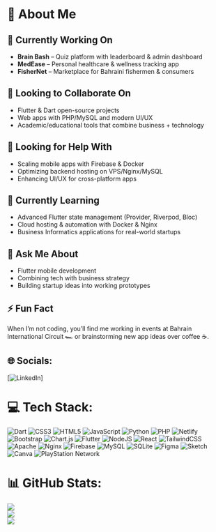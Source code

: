 # 💫 About Me

## 🔭 Currently Working On
- **Brain Bash** – Quiz platform with leaderboard & admin dashboard
- **MedEase** – Personal healthcare & wellness tracking app
- **FisherNet** – Marketplace for Bahraini fishermen & consumers

## 🤝 Looking to Collaborate On
- Flutter & Dart open-source projects
- Web apps with PHP/MySQL and modern UI/UX
- Academic/educational tools that combine business + technology

## 👯 Looking for Help With
- Scaling mobile apps with Firebase & Docker
- Optimizing backend hosting on VPS/Nginx/MySQL
- Enhancing UI/UX for cross-platform apps

## 🌱 Currently Learning
- Advanced Flutter state management (Provider, Riverpod, Bloc)
- Cloud hosting & automation with Docker & Nginx
- Business Informatics applications for real-world startups

## 💬 Ask Me About
- Flutter mobile development
- Combining tech with business strategy
- Building startup ideas into working prototypes

## ⚡ Fun Fact
When I’m not coding, you’ll find me working in events at Bahrain International Circuit 🏎️ or brainstorming new app ideas over coffee ☕.


## 🌐 Socials:
[![LinkedIn](https://img.shields.io/badge/LinkedIn-%230077B5.svg?logo=linkedin&logoColor=white)]

# 💻 Tech Stack:
![Dart](https://img.shields.io/badge/dart-%230175C2.svg?style=plastic&logo=dart&logoColor=white) ![CSS3](https://img.shields.io/badge/css3-%231572B6.svg?style=plastic&logo=css3&logoColor=white) ![HTML5](https://img.shields.io/badge/html5-%23E34F26.svg?style=plastic&logo=html5&logoColor=white) ![JavaScript](https://img.shields.io/badge/javascript-%23323330.svg?style=plastic&logo=javascript&logoColor=%23F7DF1E) ![Python](https://img.shields.io/badge/python-3670A0?style=plastic&logo=python&logoColor=ffdd54) ![PHP](https://img.shields.io/badge/php-%23777BB4.svg?style=plastic&logo=php&logoColor=white) ![Netlify](https://img.shields.io/badge/netlify-%23000000.svg?style=plastic&logo=netlify&logoColor=#00C7B7) ![Bootstrap](https://img.shields.io/badge/bootstrap-%238511FA.svg?style=plastic&logo=bootstrap&logoColor=white) ![Chart.js](https://img.shields.io/badge/chart.js-F5788D.svg?style=plastic&logo=chart.js&logoColor=white) ![Flutter](https://img.shields.io/badge/Flutter-%2302569B.svg?style=plastic&logo=Flutter&logoColor=white) ![NodeJS](https://img.shields.io/badge/node.js-6DA55F?style=plastic&logo=node.js&logoColor=white) ![React](https://img.shields.io/badge/react-%2320232a.svg?style=plastic&logo=react&logoColor=%2361DAFB) ![TailwindCSS](https://img.shields.io/badge/tailwindcss-%2338B2AC.svg?style=plastic&logo=tailwind-css&logoColor=white) ![Apache](https://img.shields.io/badge/apache-%23D42029.svg?style=plastic&logo=apache&logoColor=white) ![Nginx](https://img.shields.io/badge/nginx-%23009639.svg?style=plastic&logo=nginx&logoColor=white) ![Firebase](https://img.shields.io/badge/firebase-a08021?style=plastic&logo=firebase&logoColor=ffcd34) ![MySQL](https://img.shields.io/badge/mysql-4479A1.svg?style=plastic&logo=mysql&logoColor=white) ![SQLite](https://img.shields.io/badge/sqlite-%2307405e.svg?style=plastic&logo=sqlite&logoColor=white) ![Figma](https://img.shields.io/badge/figma-%23F24E1E.svg?style=plastic&logo=figma&logoColor=white) ![Sketch](https://img.shields.io/badge/Sketch-FFB387?style=plastic&logo=sketch&logoColor=black) ![Canva](https://img.shields.io/badge/Canva-%2300C4CC.svg?style=plastic&logo=Canva&logoColor=white) ![PlayStation Network](https://img.shields.io/badge/PSN-%230070D1.svg?style=plastic&logo=Playstation&logoColor=white)
# 📊 GitHub Stats:
![](https://github-readme-stats.vercel.app/api?username=abdulwahid1520&theme=blue-green&hide_border=false&include_all_commits=true&count_private=false)<br/>
![](https://nirzak-streak-stats.vercel.app/?user=abdulwahid1520&theme=blue-green&hide_border=false)<br/>
![](https://github-readme-stats.vercel.app/api/top-langs/?username=abdulwahid1520&theme=blue-green&hide_border=false&include_all_commits=true&count_private=false&layout=compact)
